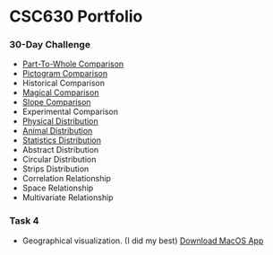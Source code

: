 # CSC630 Portfolio
### 30-Day Challenge
- [Part-To-Whole Comparison](PartToWhole.jpeg)
- [Pictogram Comparison](Pictogram.png)
- Historical Comparison
- [Magical Comparison](Magical.png)
- [Slope Comparison](LebanonTrade.png)
- Experimental Comparison
- [Physical Distribution](HockeyFights.png)
- [Animal Distribution](VermontAnimalCollisions.png)
- [Statistics Distribution](NBAStats.pdf)
- Abstract Distribution
- Circular Distribution
- Strips Distribution
- Correlation Relationship
- Space Relationship
- Multivariate Relationship
### Task 4
- Geographical visualization. (I did my best) [Download MacOS App](https://github.com/cabouezzi22/CSC630-Portfolio/raw/main/BostonCommute.zip)
